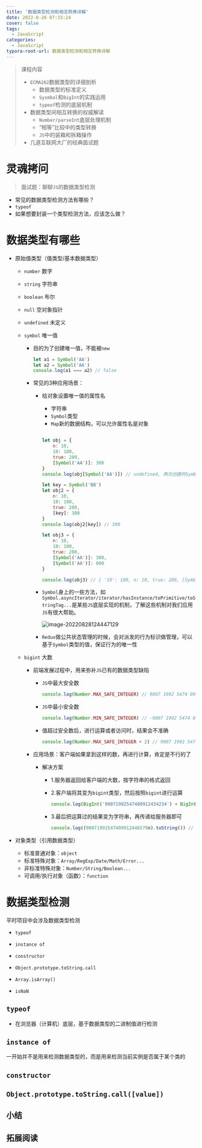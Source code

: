 ```yaml
---
title: '数据类型检测和相互转换详解'
date: 2022-8-26 07:15:24
cover: false
tags:
  - JavaScript
categories:
  - JavaScript
typora-root-url: 数据类型检测和相互转换详解
---
```




> 课程内容
>
> - `ECMA262`数据类型的详细剖析
>   - 数据类型的标准定义
>   - `Sysmbol`和`BigInt`的实践运用
>   - `typeof`检测的底层机制
> - 数据类型间相互转换的权威解读
>   - `Number/parseInt`底层处理机制
>   - “相等”比较中的类型转换
>   - `JS`中的装箱和拆箱操作
> - 几道互联网大厂的经典面试题



# 灵魂拷问

> 面试题：聊聊`JS`的数据类型检测

-  常见的数据类型检测方法有哪些？
- `typeof`
- 如果想要封装一个类型检测方法，应该怎么做？

# 数据类型有哪些

- 原始值类型（值类型/基本数据类型）

  - `number` 数字

  - `string` 字符串

  - `boolean` 布尔

  - `null` 空对象指针

  - `undefined` 未定义

  - `symbol` 唯一值

    - 目的为了创建唯一值，不能被`new`

      ```js
      let a1 = Symbol('AA')
      let a2 = Symbol('AA')
      console.log(a1 === a2) // false
      ```

    - 常见的3种应用场景：

      - 给对象设置唯一值的属性名

        - 字符串
        - `Symbol`类型
        - `Map`新的数据结构，可以允许属性名是对象

        ```js
        
        let obj = {
            n: 10,
            10: 100,
            true: 200,
            [Symbol('AA')]: 300
        }
        console.log(obj[Symbol('AA')]) // undefined, 两次创建的Symbol不一样
        
        let key = Symbol('BB')
        let obj2 = {
            n: 10,
            10: 100,
            true: 200,
            [key]: 300 
        }
        console.log(obj2[key]) // 300
        
        let obj3 = {
            n: 10,
            10: 100,
            true: 200,
            [Symbol('AA')]: 300,
            [Symbol('AA')]: 600
        }
        
        console.log(obj3) // { '10': 100, n: 10, true: 200, [Symbol(AA)]: 300, [Symbol(AA)]: 600 } 重写call方法时，会使用这种用法
        ```

      - `Symbol`身上的一些方法，如`Symbol.asyncIterator/iterator/hasInstance/toPrimitive/toStringTag...`是某些`JS`底层实现的机制，了解这些机制对我们应用`JS`有很大帮助。

        ![image-20220828124447129](image-20220828124447129.png)

      - `Redux`做公共状态管理的时候，会对派发的行为标识做管理，可以基于`Symbol`类型的值，保证行为的唯一性

  - `bigint` 大数

    - 前端发展过程中，用来弥补`JS`已有的数据类型缺陷

      - `JS`中最大安全数

        ```js
        console.log(Number.MAX_SAFE_INTEGER) // 9007 1992 5474 0991
        ```

      - `JS`中最小安全数

        ```js
        console.log(Number.MIN_SAFE_INTEGER) // -9007 1992 5474 0991
        ```

      - 值超过安全数后，进行运算或者访问时，结果会不准确

        ```js
        console.log(Number.MAX_SAFE_INTEGER + 2) // 9007 1992 5474 0992
        ```

    - 应用场景：客户端如果拿到这样的数，再进行计算，肯定是不行的了

      - 解决方案

        - 1.服务器返回给客户端的大数，按字符串的格式返回

        - 2.客户端将其变为`bigint`类型，然后按照`bigint`进行运算

          ```js
          console.log(BigInt('90071992547409912434234') + BigInt(12345)) // 90071992547409912446579n
          ```

        - 3.最后把运算过的结果变为字符串，再传递给服务器即可

          ```js
          console.log((90071992547409912446579n).toString()) // 90071992547409912446579
          ```

          

- 对象类型（引用数据类型）

  - 标准普通对象：`object`
  - 标准特殊对象：`Array/RegExp/Date/Math/Error...`
  - 非标准特殊对象：`Number/String/Boolean...`
  - 可调用/执行对象（函数）：`function`

# 数据类型检测

平时项目中会涉及数据类型检测

- `typeof`
- `instance of`
- `constructor`
- `Object.prototype.toString.call`



- `Array.isArray()`
- `isNaN`

## `typeof`

- 在浏览器（计算机）底层，基于数据类型的二进制值进行检测

## `instance of`

一开始并不是用来检测数据类型的，而是用来检测当前实例是否属于某个类的



## `constructor`



## `Object.prototype.toString.call([value])`

## 小结



## 拓展阅读














































































































































































































































































